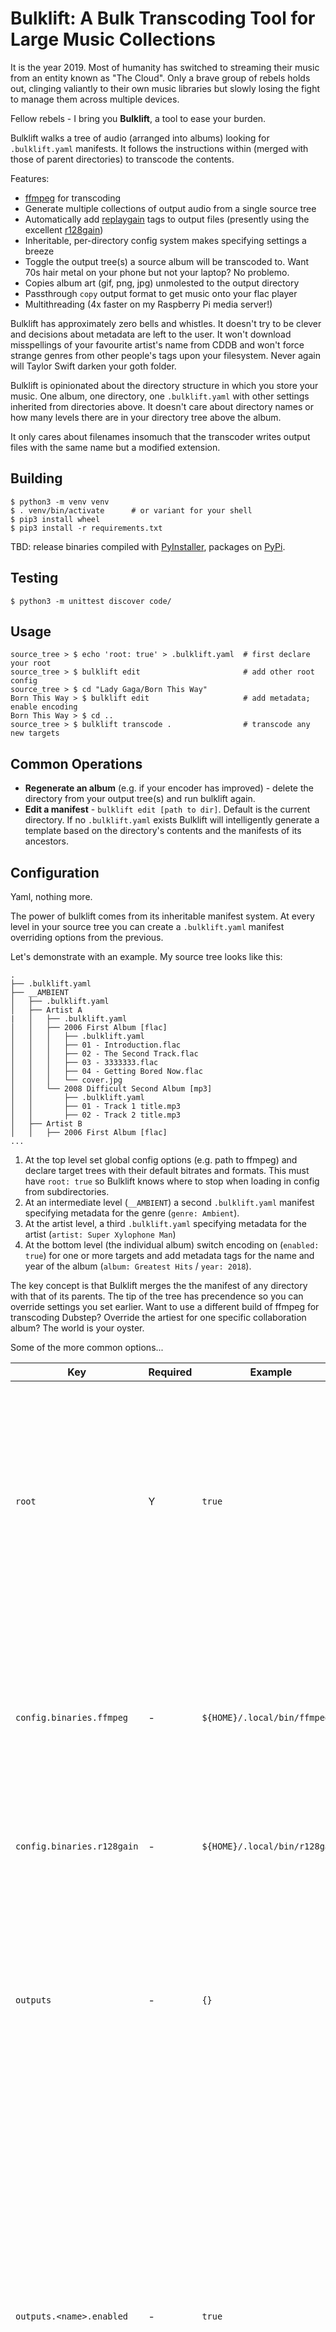 # Bulklift: A Bulk Transcoding Tool for Large Music Collections

It is the year 2019.  Most of humanity has switched to streaming their music from an entity known as "The Cloud".  Only a brave group of rebels holds out, clinging valiantly to their own music libraries but slowly losing the fight to manage them across multiple devices.

Fellow rebels - I bring you **Bulklift**, a tool to ease your burden.

Bulklift walks a tree of audio (arranged into albums) looking for `.bulklift.yaml` manifests.  It follows the instructions within (merged with those of parent directories) to transcode the contents.

Features:

-  [ffmpeg](http://ffmpeg.org/) for transcoding
-  Generate multiple collections of output audio from a single source tree
-  Automatically add [replaygain](https://en.wikipedia.org/wiki/ReplayGain) tags to output files (presently using the excellent [r128gain](https://github.com/desbma/r128gain))
-  Inheritable, per-directory config system makes specifying settings a breeze
-  Toggle the output tree(s) a source album will be transcoded to.  Want 70s hair metal on your phone but not your laptop?  No problemo.
-  Copies album art (gif, png, jpg) unmolested to the output directory
-  Passthrough `copy` output format to get music onto your flac player
-  Multithreading (4x faster on my Raspberry Pi media server!)

Bulklift has approximately zero bells and whistles.  It doesn't try to be clever and decisions about metadata are left to the user.  It won't download misspellings of your favourite artist's name from CDDB and won't force strange genres from other people's tags upon your filesystem.  Never again will Taylor Swift darken your goth folder.

Bulklift is opinionated about the directory structure in which you store your music.  One album, one directory, one `.bulklift.yaml` with other settings inherited from directories above.  It doesn't care about directory names or how many levels there are in your directory tree above the album.

It only cares about filenames insomuch that the transcoder writes output files with the same name but a modified extension.


## Building
```plain
$ python3 -m venv venv
$ . venv/bin/activate      # or variant for your shell
$ pip3 install wheel
$ pip3 install -r requirements.txt
```
TBD: release binaries compiled with [PyInstaller](http://www.pyinstaller.org/), packages on [PyPi](https://pypi.org/).


## Testing
```plain
$ python3 -m unittest discover code/
```

## Usage
```plain
source_tree > $ echo 'root: true' > .bulklift.yaml  # first declare your root
source_tree > $ bulklift edit                       # add other root config
source_tree > $ cd "Lady Gaga/Born This Way"
Born This Way > $ bulklift edit                     # add metadata; enable encoding
Born This Way > $ cd ..
source_tree > $ bulklift transcode .                # transcode any new targets
```

## Common Operations

-   **Regenerate an album** (e.g. if your encoder has improved) - delete the directory from your output tree(s) and run bulklift again.
-   **Edit a manifest** - `bulklift edit [path to dir]`.  Default is the current directory.  If no `.bulklift.yaml` exists Bulklift will intelligently generate a template based on the directory's contents and the manifests of its ancestors.


## Configuration
Yaml, nothing more.

The power of bulklift comes from its inheritable manifest system.  At every level in your source tree you can create a `.bulklift.yaml` manifest overriding options from the previous.

Let's demonstrate with an example.  My source tree looks like this:

```plain
.
├── .bulklift.yaml
├── __AMBIENT
│   ├── .bulklift.yaml
│   ├── Artist A
|   │   ├── .bulklift.yaml
│   │   ├── 2006 First Album [flac]
│   │   │   ├── .bulklift.yaml
│   │   │   ├── 01 - Introduction.flac
│   │   │   ├── 02 - The Second Track.flac
│   │   │   ├── 03 - 3333333.flac
│   │   │   ├── 04 - Getting Bored Now.flac
│   │   │   └── cover.jpg
│   │   └── 2008 Difficult Second Album [mp3]
│   │       ├── .bulklift.yaml
│   │       ├── 01 - Track 1 title.mp3
│   │       ├── 02 - Track 2 title.mp3
│   ├── Artist B
│   │   ├── 2006 First Album [flac]
...

```

1.  At the top level set global config options (e.g. path to ffmpeg) and declare target trees with their default bitrates and formats.  This must have `root: true` so Bulklift knows where to stop when loading in config from subdirectories.
2.   At an intermediate level (`__AMBIENT`) a second `.bulklift.yaml` manifest specifying metadata for the genre (`genre: Ambient`).
3.   At the artist level, a third `.bulklift.yaml` specifying metadata for the artist (`artist: Super Xylophone Man`)
4.   At the bottom level (the individual album) switch encoding on (`enabled: true`) for one or more targets and add metadata tags for the name and year of the album (`album: Greatest Hits` / `year: 2018`).

The key concept is that Bulklift merges the the manifest of any directory with that of its parents.  The tip of the tree has precendence so you can override settings you set earlier.  Want to use a different build of ffmpeg for transcoding Dubstep?  Override the artiest for one specific collaboration album?  The world is your oyster.

Some of the more common options...

| Key        | Required | Example | Meaning |
|------------|----------|---------|---------------------|
| `root`     | Y        | `true`  | Signifies the root directory of your source tree.  Bulklift won't search for any manifests above this.  Must be present **only** in the root manifest; anywhere else and BL will get confused.  |
| `config.binaries.ffmpeg` | - | `${HOME}/.local/bin/ffmpeg` | Ffmpeg binary to use.  Often this is of value when you want to transcode with a more recent build than the one shipped with your OS.  Default is to search your path. |
| `config.binaries.r128gain` | - | `${HOME}/.local/bin/r128gain` | [r128gain](https://github.com/desbma/r128gain) binary to use.  Default is to search your path. |
| `outputs`  | -        | `{}`    | Map of outputs BL _may_ transcode to.  While typically (but not necessarily) defined in your root manifest they only take effect for albums in which their `enabled` flag is set to `true`. |
| `outputs.<name>.enabled` | - | `true` | Toggle transcoding for a given output.  Default is `false` and in the normal use case you'll set it to `true` for any album you want in a given target.  You could also set it `true` in the root manifest (to transcode absolutely everything for a given target) or at an intermediate level (i.e. "give me everything for this specific artist"). |
| `outputs.<name>.codec`| Y | `copy`, `opus` | Codec to use when transcoding objects described by this manifest.  Typically you'll set this once when defining the output.  However you may want to override it in some cases, e.g. to copy mp3 audio rather than re-transcoding it to opus. |

Bulklift will interpolate environment variables used within paths, e.g. `${HOME}/media/target_devices/mp3_player`.

Examples showing use of the config tree are shown in [examples](examples/).


## File Naming
Output filenames are copied from the source with the extension changed.

Output directories are a little more complex.  I didn't want to rely on the source directory name (mine contain metadata about the format) so the output dir name is freshly generated from the metadata.  It defaults to `{genre}/{artist}/{year} {album}/`.



## Source Formats
Garbage in, garbage out.  While Bulklift will merrily transcode from anything your local ffmpeg supports it's best to use a lossless format like [FLAC](https://en.wikipedia.org/wiki/FLAC) for your sources.

If you can't get lossless audio for your source tree don't worry - a `copy` dummy codec is included which will copy the audio into your output tree without transcoding.  It is not recommended to transcode from one lossy format to another (e.g. mp3 -> opus) as this results in further loss of quality.


## Output Formats
The following codecs can be specified for targets:

| Label   | Format  | Codec  | Recommended quality | Notes  |
|---------|---------|--------|---------------------|--------|
| `opus`  | [opus](https://en.wikipedia.org/wiki/Opus_%28audio_format%29) | libopus  | 96k (electronic); 112k (other)  | A modern codec with better performance than mp3.  Supported by Android, VLC and most modern player software.  Definitely not supported by your shonky old mp3 player. |
| `lame`  | [mp3](https://en.wikipedia.org/wiki/MP3)  | libmp3lame  | 3 (electronic); 2 (other)  | The [lame](http://lame.sourceforge.net/) encoder producting the venerable mp3 format.  Quality levels are for VBR; see their [docs](http://lame.sourceforge.net/vbr.php). |
| `copy`  | -  | - | - | Copies audio from the source without transcoding.  Output will be the exact same bitrate and format as input.  Use this if you don't have a lossless copy of the original and don't want to further reduce its quality.  |


## Tips & Tricks

-   Codecs shipped with LTS Linux distributions are often out of date.  For ones at a mature point in their lifecycle that isn't a problem; for those still getting regular improvements (e.g. libopus) it is.  To help Bulklift utilise the latest & greatest codecs you may want to build your own ffmpeg binary.  My notes for doing this on Debian are [notes/ffmpeg.md](here).  Or you could use one of [these](https://johnvansickle.com/ffmpeg/) static builds.


## Why?
Originally I'd rip CD's into mp3 - but now disk space is cheap and audio players are good so I've switched to lossless.

Trouble is, not everything has the space for lossless audio.  Those FLACs need to get converted into other formats to fit on devices.  The opus codec is fantastic but converting albums one at a time with a hacked-together bash script took forever.  And oh boy, next time we all switch to a magical new codec I'll have to do the lot again.  Not fun.

So I bowed to the inevitable and admitted I need a tool to (re)transcode lossless media into target trees.  There are plenty of library management apps about, but all of them embody someone else's idea of how to arrange a music library.  I've never come across one that suits my tastes.

I value:

-   Simplicity.  It should be easy to understand, easy to extend for new formats and easy to fix when something goes wrong.
-   Transparency.  Metadata & settings should be editable with any text editor and stored alongside the music they refer to.
-   Configurability.  I need a way to tweak bitrates & formats for parts of my library (e.g. per genre) without having to manually specify them for each album.
-   Machine write-ability.  Presently I write my `.bulklift.yaml` files in vim but in future I may want to update them with some automated tool.


## License / Contributing
GPLv3 / yes please.
